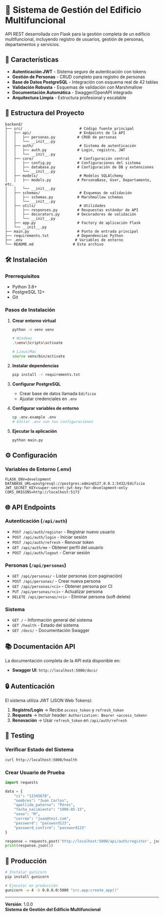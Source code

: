 # 🏢 Sistema de Gestión del Edificio Multifuncional

API REST desarrollada con Flask para la gestión completa de un edificio multifuncional, incluyendo registro de usuarios, gestión de personas, departamentos y servicios.

## 🚀 Características

- **Autenticación JWT** - Sistema seguro de autenticación con tokens
- **Gestión de Personas** - CRUD completo para registro de personas
- **Base de Datos PostgreSQL** - Integración con esquema real de 42 tablas
- **Validación Robusta** - Esquemas de validación con Marshmallow
- **Documentación Automática** - Swagger/OpenAPI integrado
- **Arquitectura Limpia** - Estructura profesional y escalable

## 📁 Estructura del Proyecto

```
backend/
├── src/                          # Código fuente principal
│   ├── api/                      # Endpoints de la API
│   │   ├── personas.py          # CRUD de personas
│   │   └── __init__.py
│   ├── auth/                     # Sistema de autenticación
│   │   ├── auth.py              # Login, registro, JWT
│   │   └── __init__.py
│   ├── core/                     # Configuración central
│   │   ├── config.py            # Configuraciones del sistema
│   │   ├── database.py          # Configuración de DB y extensiones
│   │   └── __init__.py
│   ├── models/                   # Modelos SQLAlchemy
│   │   ├── models.py            # PersonaBase, User, Departamento, etc.
│   │   └── __init__.py
│   ├── schemas/                  # Esquemas de validación
│   │   ├── schemas.py           # Marshmallow schemas
│   │   └── __init__.py
│   ├── utils/                    # Utilidades
│   │   ├── responses.py         # Respuestas estándar de API
│   │   ├── decorators.py        # Decoradores de validación
│   │   └── __init__.py
│   ├── app.py                   # Factory de aplicación Flask
│   └── __init__.py
├── main.py                      # Punto de entrada principal
├── requirements.txt             # Dependencias Python
├── .env                        # Variables de entorno
└── README.md                  # Este archivo
```

## 🛠️ Instalación

### Prerrequisitos

- Python 3.8+
- PostgreSQL 12+
- Git

### Pasos de Instalación

1. **Crear entorno virtual**
   ```bash
   python -m venv venv
   
   # Windows
   .\venv\Scripts\activate
   
   # Linux/Mac
   source venv/bin/activate
   ```

2. **Instalar dependencias**
   ```bash
   pip install -r requirements.txt
   ```

3. **Configurar PostgreSQL**
   - Crear base de datos llamada `Edificio`
   - Ajustar credenciales en `.env`

4. **Configurar variables de entorno**
   ```bash
   cp .env.example .env
   # Editar .env con tus configuraciones
   ```

5. **Ejecutar la aplicación**
   ```bash
   python main.py
   ```

## ⚙️ Configuración

### Variables de Entorno (.env)

```env
FLASK_ENV=development
DATABASE_URL=postgresql://postgres:admin@127.0.0.1:5432/Edificio
JWT_SECRET_KEY=super-secret-jwt-key-for-development-only
CORS_ORIGINS=http://localhost:5173
```

## 🌐 API Endpoints

### Autenticación (`/api/auth`)

- `POST /api/auth/register` - Registrar nuevo usuario
- `POST /api/auth/login` - Iniciar sesión
- `POST /api/auth/refresh` - Renovar token
- `GET /api/auth/me` - Obtener perfil del usuario
- `POST /api/auth/logout` - Cerrar sesión

### Personas (`/api/personas`)

- `GET /api/personas/` - Listar personas (con paginación)
- `POST /api/personas/` - Crear nueva persona
- `GET /api/personas/<ci>` - Obtener persona por CI
- `PUT /api/personas/<ci>` - Actualizar persona
- `DELETE /api/personas/<ci>` - Eliminar persona (soft delete)

### Sistema

- `GET /` - Información general del sistema
- `GET /health` - Estado del sistema
- `GET /docs/` - Documentación Swagger

## 📚 Documentación API

La documentación completa de la API está disponible en:
- **Swagger UI**: `http://localhost:5000/docs/`

## 🔒 Autenticación

El sistema utiliza JWT (JSON Web Tokens):

1. **Registro/Login** → Recibe `access_token` y `refresh_token`
2. **Requests** → Incluir header: `Authorization: Bearer <access_token>`
3. **Renovación** → Usar `refresh_token` en `/api/auth/refresh`

## 🧪 Testing

### Verificar Estado del Sistema

```bash
curl http://localhost:5000/health
```

### Crear Usuario de Prueba

```python
import requests

data = {
    "ci": "12345678",
    "nombres": "Juan Carlos",
    "apellido_paterno": "Pérez",
    "fecha_nacimiento": "1990-05-15",
    "sexo": "M",
    "correo": "juan@test.com",
    "password": "password123",
    "password_confirm": "password123"
}

response = requests.post('http://localhost:5000/api/auth/register', json=data)
print(response.json())
```

## 🚀 Producción

```bash
# Instalar gunicorn
pip install gunicorn

# Ejecutar en producción
gunicorn -w 4 -b 0.0.0.0:5000 "src.app:create_app()"
```

---

**Versión**: 1.0.0  
**Sistema de Gestión del Edificio Multifuncional**